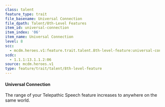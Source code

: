 ```yaml
---
class: talent
feature_type: trait
file_basename: Universal Connection
file_dpath: Talent/8th-Level Features
item_id: universal-connection
item_index: '06'
item_name: Universal Connection
level: 8
scc:
  - mcdm.heroes.v1:feature.trait.talent.8th-level-feature:universal-connection
scdc:
  - 1.1.1:13.1.1.2:06
source: mcdm.heroes.v1
type: feature/trait/talent/8th-level-feature
---
```


#### Universal Connection

The range of your Telepathic Speech feature increases to anywhere on the same world.

